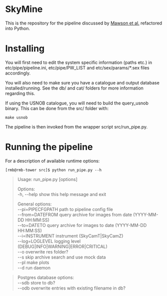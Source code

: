 SkyMine
=============

This is the repository for the pipeline discussed by 
[Mawson et al.](http://adsabs.harvard.edu/cgi-bin/bib_query?arXiv:1305.0573) 
refactored into Python.

# Installing

You will first need to edit the system specific information (paths etc.) in etc/pipe/pipeline.ini, etc/pipe/PW\_LIST and etc/sex/params/*.sex files 
accordingly. 

You will also need to make sure you have a catalogue and output database 
installed/running. See the db/ and cat/ folders for more information regarding this.

If using the USNOB catalogue, you will need to build the query_usnob binary. 
This can be done from the src/ folder with:

`make usnob`

The pipeline is then invoked from the wrapper script src/run_pipe.py. 

# Running the pipeline

For a description of available runtime options:

`[rmb@rmb-tower src]$ python run_pipe.py --h`

> Usage: run_pipe.py [options]  
>  
> Options:  
>  -h, --help          show this help message and exit  
>  
>  General options:  
>    --pi=PIPECFGPATH  path to pipeline config file  
>    --from=DATEFROM   query archive for images from date (YYYY-MM-DD HH:MM:SS)  
>    --to=DATETO       query archive for images to date (YYYY-MM-DD HH:MM:SS)  
>    --i=INSTRUMENT    instrument (SkyCamT|SkyCamZ)  
>    --log=LOGLEVEL    logging level (DEBUG|INFO|WARNING|ERROR|CRITICAL)  
>    --o               overwrite res folder?  
>    --s               skip archive search and use mock data  
>    --pl              make plots  
>    --d               run daemon  
  
>  Postgres database options:  
>    --sdb             store to db?  
>    --odb             overwrite entries with existing filename in db?  

